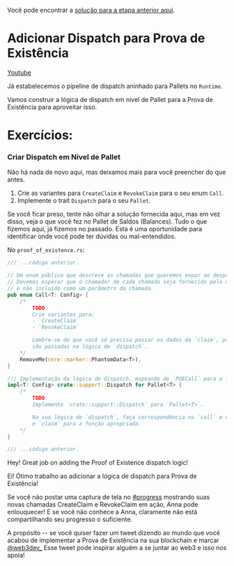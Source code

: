 Você pode encontrar a [solução para a etapa anterior aqui](https://gist.github.com/nomadbitcoin/29701a39662dbff21d9f82a1abbdc318).

# Adicionar Dispatch para Prova de Existência

[Youtube](https://www.youtube.com/watch?v=SMlaSsr0UOk)

Já estabelecemos o pipeline de dispatch aninhado para Pallets no `Runtime`.

Vamos construir a lógica de dispatch em nível de Pallet para a Prova de Existência para aproveitar isso.

# Exercícios:

### Criar Dispatch em Nível de Pallet

Não há nada de novo aqui, mas deixamos mais para você preencher do que antes.

1. Crie as variantes para `CreateClaim` e `RevokeClaim` para o seu enum `Call`.
2. Implemente o trait `Dispatch` para o seu `Pallet`.

Se você ficar preso, tente não olhar a solução fornecida aqui, mas em vez disso, veja o que você fez no Pallet de Saldos (Balances). Tudo o que fizemos aqui, já fizemos no passado. Esta é uma oportunidade para identificar onde você pode ter dúvidas ou mal-entendidos.

No `proof_of_existence.rs`:

```rust
/// ...código anterior.

// Um enum público que descreve as chamadas que queremos expor ao despachante.
// Devemos esperar que o chamador de cada chamada seja fornecido pelo despachante,
// e não incluído como um parâmetro da chamada.
pub enum Call<T: Config> {
	/*
		TODO:
		Crie variantes para:
		- `CreateClaim`
		- `RevokeClaim`

		Lembre-se de que você só precisa passar os dados da `claim`, pois as informações do `caller`
		são passadas na lógica de `dispatch`.
	*/
	RemoveMe(core::marker::PhantomData<T>),
}

/// Implementação da lógica de dispatch, mapeando de `POECall` para a função subjacente apropriada que queremos executar.
impl<T: Config> crate::support::Dispatch for Pallet<T> {
	/*
		TODO:
		Implemente `crate::support::Dispatch` para `Pallet<T>`.

		Na sua lógica de `dispatch`, faça correspondência na `call` e encaminhe os dados de `caller`
		e `claim` para a função apropriada.
	*/
}

/// ...código anterior.
```

Hey! Great job on adding the Proof of Existence dispatch logic!

Ei! Ótimo trabalho ao adicionar a lógica de dispatch para Prova de Existência!

Se você não postar uma captura de tela no [#progress](https://discord.com/channels/898706705779687435/980906289968345128) mostrando suas novas chamadas CreateClaim e RevokeClaim em ação, Anna pode enlouquecer! E se você não conhece a Anna, claramente não está compartilhando seu progresso o suficiente.

A propósito -- se você quiser fazer um tweet dizendo ao mundo que você acabou de implementar a Prova de Existência na sua blockchain e marcar [@web3dev_](https://x.com/web3dev_) Esse tweet pode inspirar alguém a se juntar ao web3 e isso nos apoia!